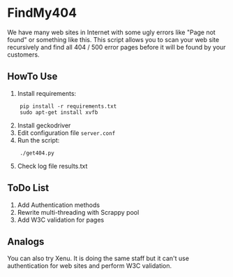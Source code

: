 # FindMy404

We have many web sites in Internet with some ugly errors like "Page not found"
or something like this.
This script allows you to scan your web site recursively and find all 404 / 500
error pages before it will be found by your customers.


HowTo Use
---------

1) Install requirements:
```
    pip install -r requirements.txt
    sudo apt-get install xvfb
```
2) Install geckodriver
3) Edit configuration file ```server.conf```
4) Run the script:
```
    ./get404.py
```
5) Check log file results.txt


ToDo List
---------

1) Add Authentication methods
2) Rewrite multi-threading with Scrappy pool
3) Add W3C validation for pages

Analogs
-------

You can also try Xenu. It is doing the same staff but it can't use
authentication for web sites and perform W3C validation.
